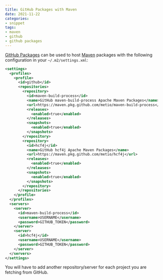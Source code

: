```yaml
---
title: GitHub Packages with Maven
date: 2021-11-22
categories:
- snippet
tags:
- maven
- github
- github packages
---
```


[GitHub Packages](https://github.com/features/packages) can be used to host [Maven](https://maven.apache.org/) packages with the following configuration in your `~/.m2/settings.xml`:

```xml
<settings>
  <profiles>
    <profile>
      <id>github</id>
      <repositories>
        <repository>
          <id>maven-build-process</id>
          <name>GitHub maven-build-process Apache Maven Packages</name>
          <url>https://maven.pkg.github.com/metio/maven-build-process</url>
          <releases>
            <enabled>true</enabled>
          </releases>
          <snapshots>
            <enabled>true</enabled>
          </snapshots>
        </repository>
        <repository>
          <id>hcf4j</id>
          <name>GitHub hcf4j Apache Maven Packages</name>
          <url>https://maven.pkg.github.com/metio/hcf4j</url>
          <releases>
            <enabled>true</enabled>
          </releases>
          <snapshots>
            <enabled>true</enabled>
          </snapshots>
        </repository>
      </repositories>
    </profile>
  </profiles>
  <servers>
    <server>
      <id>maven-build-process</id>
      <username>USERNAME</username>
      <password>GITHUB_TOKEN</password>
    </server>
    <server>
      <id>hcf4j</id>
      <username>USERNAME</username>
      <password>GITHUB_TOKEN</password>
    </server>
  </servers>
</settings>
```

You will have to add another repository/server for each project you are fetching from GitHub.
